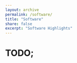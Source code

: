 ```yaml
---
layout: archive
permalink: /software/
title: "Software"
share: false
excerpt: "Software Highlights"
---
```


# TODO;
